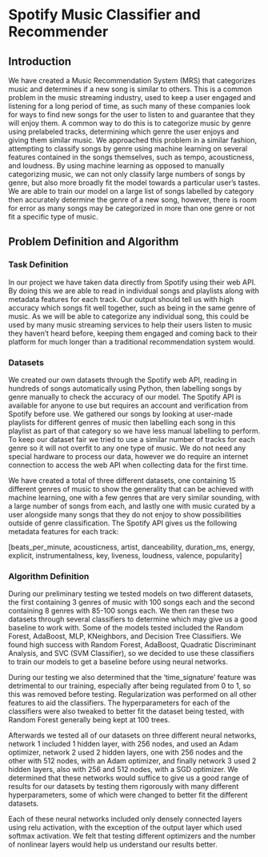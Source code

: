 # Spotify Music Classifier and Recommender
## Introduction
  We have created a Music Recommendation System (MRS) that categorizes music and determines if a new song is similar to others. This is a common problem in the music streaming industry, used to keep a user engaged and listening for a long period of time, as such many of these companies look for ways to find new songs for the user to listen to and guarantee that they will enjoy them. A common way to do this is to categorize music by genre using prelabeled tracks, determining which genre the user enjoys and giving them similar music. We approached this problem in a similar fashion, attempting to classify songs by genre using machine learning on several features contained in the songs themselves, such as tempo, acousticness, and loudness. By using machine learning as opposed to manually categorizing music, we can not only classify large numbers of songs by genre, but also more broadly fit the model towards a particular user’s tastes. We are able to train our model on a large list of songs labelled by category then accurately determine the genre of a new song, however, there is room for error as many songs may be categorized in more than one genre or not fit a specific type of music. 

## Problem Definition and Algorithm
### Task Definition
In our project we have taken data directly from Spotify using their web API. By doing this we are able to read in individual songs and playlists along with metadata features for each track. Our output should tell us with high accuracy which songs fit well together, such as being in the same genre of music. As we will be able to categorize any individual song, this could be used by many music streaming services to help their users listen to music they haven’t heard before, keeping them engaged and coming back to their platform for much longer than a traditional recommendation system would.

### Datasets
We created our own datasets through the Spotify web API, reading in hundreds of songs automatically using Python, then labelling songs by genre manually to check the accuracy of our model. The Spotify API is available for anyone to use but requires an account and verification from Spotify before use. We gathered our songs by looking at user-made playlists for different genres of music then labelling each song in this playlist as part of that category so we have less manual labelling to perform. To keep our dataset fair we tried to use a similar number of tracks for each genre so it will not overfit to any one type of music. We do not need any special hardware to process our data, however we do require an internet connection to access the web API when collecting data for the first time.

We have created a total of three different datasets, one containing 15 different genres of music to show the generality that can be achieved with machine learning, one with a few genres that are very similar sounding, with a large number of songs from each, and lastly one with music curated by a user alongside many songs that they do not enjoy to show possibilities outside of genre classification. The Spotify API gives us the following metadata features for each track:

[beats_per_minute, acousticness, artist, danceability, duration_ms, energy, explicit,
instrumentalness, key, liveness, loudness, valence, popularity]

### Algorithm Definition
During our preliminary testing we tested models on two different datasets, the first containing 3 genres of music with 100 songs each and the second containing 8 genres with 85-100 songs each. We then ran these two datasets through several classifiers to determine which may give us a good baseline to work with. Some of the models tested included the Random Forest, AdaBoost, MLP, KNeighbors, and Decision Tree Classifiers. We found high success with Random Forest, AdaBoost, Quadratic Discriminant Analysis, and SVC (SVM Classifier), so we decided to use these classifiers to train our models to get a baseline before using neural networks.

During our testing we also determined that the ‘time_signature’ feature was detrimental to our training, especially after being regulated from 0 to 1, so this was removed before testing. Regularization was performed on all other features to aid the classifiers. The hyperparameters for each of the classifiers were also tweaked to better fit the dataset being tested, with Random Forest generally being kept at 100 trees. 

Afterwards we tested all of our datasets on three different neural networks, network 1 included 1 hidden layer, with 256 nodes, and used an Adam optimizer, network 2 used 2 hidden layers, one with 256 nodes and the other with 512 nodes, with an Adam optimizer, and finally network 3 used 2 hidden layers, also with 256 and 512 nodes, with a SGD optimizer. We determined that these networks would suffice to give us a good range of results for our datasets by testing them rigorously with many different hyperparameters, some of which were changed to better fit the different datasets.

Each of these neural networks included only densely connected layers using relu activation, with the exception of the output layer which used softmax activation. We felt that testing different optimizers and the number of nonlinear layers would help us understand our results better.
